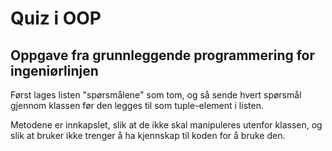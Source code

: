 # Quiz i OOP 
## Oppgave fra grunnleggende programmering for ingeniørlinjen

Først lages listen "spørsmålene" som tom, og så sende hvert spørsmål gjennom klassen før den legges til som tuple-element
i listen.

Metodene er innkapslet, slik at de ikke skal manipuleres utenfor klassen, og slik at bruker ikke trenger å ha kjennskap til 
koden for å bruke den.

